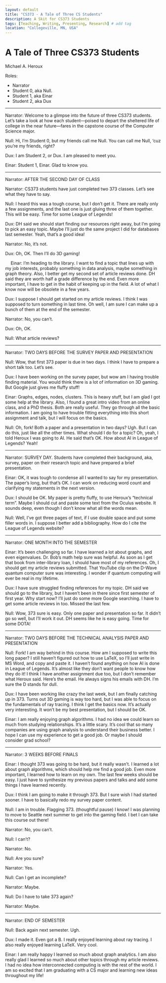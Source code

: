 ```yaml
---
layout: default
title: "CS373 - A Tale of Three CS Students"
description: A Skit for CS373 Students
tags: [Teaching, Writing, Presenting, Research] # add tag
location: "Collegeville, MN, USA"
---
```


# A Tale of Three CS373 Students

Michael A. Heroux

Roles:

- Narrator
- Student 0, aka Null.
- Student 1, aka Einar
- Student 2, aka Dux

---

Narrator:  Welcome to a glimpse into the future of three CS373 students.  Let’s take a look at how each student—poised to depart the sheltered life of college in the near future—fares in the capstone course of the Computer Science major.

Null:  Hi, I’m Student 0, but my friends call me Null.  You can call me Null, ‘cuz you’re my friends, right?

Dux: I am Student 2, or Dux.  I am pleased to meet you.

Einar: Student 1, Einar.  Glad to know you.

---

Narrator: AFTER THE SECOND DAY OF CLASS

Narrator: CS373 students have just completed two 373 classes.  Let’s see what they have to say.

Null: I heard this was a tough course, but I don’t get it.  There are really only a few assignments, and the last one is just gluing three of them together.  This will be easy.  Time for some League of Legends!

Dux: DH said we should start finding our resources right away, but I’m going to pick an easy topic.  Maybe I’ll just do the same project I did for databases last semester.  Yeah, that’s a good idea!  

Narrator: No, it’s not.

Dux: Oh, OK.  Then I’ll do 3D gaming!

 
Einar:  I’m heading to the library.  I want to find a topic that lines up with my job interests, probably something in data analysis, maybe something in graph theory.  Also, I better get my second set of article reviews done.  DH said they are worth half a grade difference by the end.  Even more important, I have to get in the habit of keeping up in the field.  A lot of what I know now will be obsolete in a few years.

Dux: I suppose I should get started on my article reviews.  I think I was supposed to turn something in last time.  Oh well, I am sure I can make up a bunch of them at the end of the semester.

Narrator:  No, you can’t.

Dux: Oh, OK.

Null: What article reviews?

---

Narrator: TWO DAYS BEFORE THE SURVEY PAPER AND PRESENTATION

Null: Wow, that first 373 paper is due in two days.  I think I have to prepare a short talk too.  Let’s see.

Dux: I have been working on the survey paper, but wow am I having trouble finding material.  You would think there is a lot of information on 3D gaming.  But Google just gives me fluffy stuff!

Einar: Graphs, edges, nodes, clusters.  This is heavy stuff, but I am glad I got some help at the library.  Also, I found a great intro video from an online class, and a PhD thesis.  Both are really useful.  They go through all the basic information.  I am going to have trouble fitting everything into this short assignment and talk, but I will focus on the basics.

Null: Oh, fork!  Both a paper and a presentation in two days?  Ugh.  But I can do this, just like all the other times.  What should I do for a topic?  Oh, yeah, I told Heroux I was going to AI.  He said that’s OK.  How about AI in League of Legends?  Yeah!

---

Narrator: SURVEY DAY.  Students have completed their background, aka, survey, paper on their research topic and have prepared a brief presentation.  

Einar:  OK, it was tough to condense all I wanted to say for my presentation.  The paper’s long, but that’s OK. I can work on reducing word count and clarifying my statements in the next version.

Dux: I should be OK.  My paper is pretty fluffy, to use Heroux’s “technical term”.  Maybe I should cut and paste some text from the Oculus website.  It sounds deep, even though I don’t know what all the words mean.

Null: Well, I’ve got three pages of text, if I use double space and put some filler words in.  I suppose I better add a bibliography.  How do I cite the League of Legends website?

---

Narrator: ONE MONTH INTO THE SEMESTER

Einar: It’s been challenging so far.  I have learned a lot about graphs, and even eigenvalues.  Dr. Bob’s math help sure was helpful.  As soon as I get that book from inter-library loan, I should have most of my references.  Oh, I should get my article reviews submitted.  That YouTube clip on the D-Wave quantum computer sure was interesting.  I wonder if quantum computing will ever be real in my lifetime.

Dux: I have sure struggled finding references for my topic.  DH said we should go to the library, but I haven’t been in there since first semester of first year.  Why start now?  I’ll just do some more Google searching.  I have to get some article reviews in too.  Missed the last few.

Null: Wow, 373 sure is easy.  Only one paper and presentation so far.  It didn’t go so well, but I’ll work it out.  DH seems like he is easy going.  Time for some DOTA!

---

Narrator:  TWO DAYS BEFORE THE TECHNICAL ANALYSIS PAPER AND PRESENTATION

Null: Fork!  I am way behind in this course.  How am I supposed to write this long paper?  I still haven’t figured out how to use LaTeX, so I’ll just write in MS Word, and copy and paste it.  I haven’t found anything on how AI is done in League of Legends.  It’s almost like they don’t want people to know how they do it!   I think I have another assignment due too, but I don’t remember what Heroux said.  Here’s the email.  He always signs his emails with DH.  I’m sure the D stands for dull.

Dux: I have been working like crazy the last week, but I am finally catching up in 373.  Turns out 3D gaming is way too hard, but I was able to focus on the fundamentals of ray tracing.  I think I get the basics now.  It’s actually very interesting.  It won’t be my best presentation, but I should be OK.

Einar:  I am really enjoying graph algorithms.  I had no idea we could learn so much from studying relationships.  It’s a little scary.  It’s cool that so many companies are using graph analysis to understand their business better.  I hope I can use my experience to get a good job.  Or maybe I should consider grad school?

---

Narrator:  3 WEEKS BEFORE FINALS

Einar: I thought 373 was going to be hard, but it really wasn’t.  I learned a lot about graph algorithms, which should help me find a good job.  Even more important, I learned how to learn on my own.  The last few weeks should be easy.  I just have to synthesize my previous papers and talks and add some things I have learned recently.

Dux: I think I am going to make it through 373.  But I sure wish I had started sooner.  I have to basically redo my survey paper content.

Null: I am in trouble.  Flagging 373. (thoughtful pause)  I know!  I was planning to move to Seattle next summer to get into the gaming field.  I bet I can take this course out there!

Narrator: No, you can’t.

Null: I can’t?

Narrator: No.

Null: Are you sure?

Narrator: Yes.

Null:  Can I get an incomplete?

Narrator: Maybe.

Null: Do I have to take 373 again?

Narrator: Maybe.

---

Narrator: END OF SEMESTER

Null: Back again next semester.  Ugh.

Dux:  I made it.  Even got a B.  I really enjoyed learning about ray tracing.  I also really enjoyed learning LaTeX.  Very cool.

Einar:  I am really happy I learned so much about graph analytics.   I am also really glad I learned so much about other topics through my article reviews.  I had no idea how interconnected computing is with the rest of the world.  I am so excited that I am graduating with a CS major and learning new ideas throughout my life!
